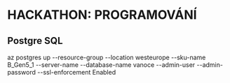 # HACKATHON: PROGRAMOVÁNÍ

## Postgre SQL

az postgres up --resource-group <resource-group-name> --location westeurope --sku-name B_Gen5_1 --server-name <postgres-server-name> --database-name vanoce --admin-user <admin-username> --admin-password <admin-password> --ssl-enforcement Enabled
